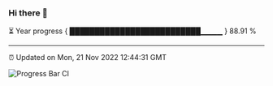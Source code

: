 ### Hi there 👋

⏳ Year progress { ██████████████████████████▁▁▁▁ } 88.91 %

---

⏰ Updated on Mon, 21 Nov 2022 12:44:31 GMT

![Progress Bar CI](https://github.com/ZhaoGui/ZhaoGui/workflows/Progress%20Bar%20CI/badge.svg)
